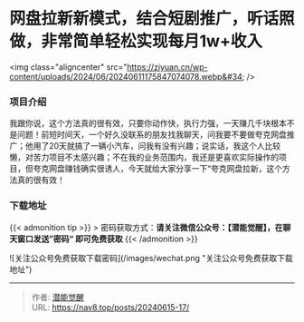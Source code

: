 # 网盘拉新新模式，结合短剧推广，听话照做，非常简单轻松实现每月1w&#43;收入


&lt;img class=&#34;aligncenter&#34; src=&#34;https://ziyuan.cn/wp-content/uploads/2024/06/20240611175847074078.webp&#34;  /&gt;
###  项目介绍

我跟你说，这个方法真的很有效，只要你动作快，执行力强，一天赚几千块根本不是问题！前短时间天，一个好久没联系的朋友找我聊天，问我要不要做夸克网盘推广；他用了20天就搞了一辆小汽车，问我有没有兴趣；说实话，我这个人比较懒，对苦力项目不太感兴趣；不在我的业务范围内，我还是更喜欢实际操作的项目，但夸克网盘赚钱确实很诱人，今天就给大家分享一下“夸克网盘拉新，这个方法真的很有效！

### 下载地址




{{&lt; admonition tip &gt;}}
&gt; 密码获取方式：**请关注微信公众号：【潜能觉醒】，在聊天窗口发送”密码“ 即可免费获取**
{{&lt; /admonition &gt;}}


![关注公众号免费获取下载密码](/images/wechat.png &#34;关注公众号免费获取下载地址&#34;)

---

> 作者: [潜能觉醒](https://nav8.top)  
> URL: https://nav8.top/posts/20240615-17/  

